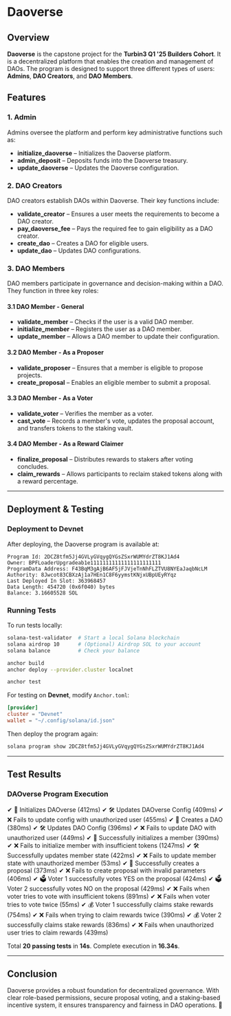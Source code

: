 # Daoverse

## Overview

**Daoverse** is the capstone project for the **Turbin3 Q1 '25 Builders Cohort**. It is a decentralized platform that enables the creation and management of DAOs. The program is designed to support three different types of users: **Admins**, **DAO Creators**, and **DAO Members**.

## Features

### 1. Admin

Admins oversee the platform and perform key administrative functions such as:

- **initialize\_daoverse** – Initializes the Daoverse platform.
- **admin\_deposit** – Deposits funds into the Daoverse treasury.
- **update\_daoverse** – Updates the Daoverse configuration.

### 2. DAO Creators

DAO creators establish DAOs within Daoverse. Their key functions include:

- **validate\_creator** – Ensures a user meets the requirements to become a DAO creator.
- **pay\_daoverse\_fee** – Pays the required fee to gain eligibility as a DAO creator.
- **create\_dao** – Creates a DAO for eligible users.
- **update\_dao** – Updates DAO configurations.

### 3. DAO Members

DAO members participate in governance and decision-making within a DAO. They function in three key roles:

#### 3.1 DAO Member - General

- **validate\_member** – Checks if the user is a valid DAO member.
- **initialize\_member** – Registers the user as a DAO member.
- **update\_member** – Allows a DAO member to update their configuration.

#### 3.2 DAO Member - As a Proposer

- **validate\_proposer** – Ensures that a member is eligible to propose projects.
- **create\_proposal** – Enables an eligible member to submit a proposal.

#### 3.3 DAO Member - As a Voter

- **validate\_voter** – Verifies the member as a voter.
- **cast\_vote** – Records a member's vote, updates the proposal account, and transfers tokens to the staking vault.

#### 3.4 DAO Member - As a Reward Claimer

- **finalize\_proposal** – Distributes rewards to stakers after voting concludes.
- **claim\_rewards** – Allows participants to reclaim staked tokens along with a reward percentage.

---

## Deployment & Testing

### Deployment to Devnet

After deploying, the Daoverse program is available at:

```
Program Id: 2DCZ8tfm5Jj4GVLyGVqygQYGsZSxrWUMYdrZT8KJ1Ad4
Owner: BPFLoaderUpgradeab1e11111111111111111111111
ProgramData Address: F43BqM3gAjB6AF5jFJVjeTnNhFLZTVU8NYEaJaqbNcLM
Authority: 8Jwcot83CBXzAj1a7HEn1C8F6yymstKNjxUBpUEyRYqz
Last Deployed In Slot: 363968457
Data Length: 454720 (0x6f040) bytes
Balance: 3.16605528 SOL
```

### Running Tests

To run tests locally:

```sh
solana-test-validator  # Start a local Solana blockchain
solana airdrop 10      # (Optional) Airdrop SOL to your account
solana balance         # Check your balance

anchor build
anchor deploy --provider.cluster localnet

anchor test
```

For testing on **Devnet**, modify `Anchor.toml`:

```toml
[provider]
cluster = "Devnet"
wallet = "~/.config/solana/id.json"
```

Then deploy the program again:

```sh
solana program show 2DCZ8tfm5Jj4GVLyGVqygQYGsZSxrWUMYdrZT8KJ1Ad4
```

---

## Test Results

### DAOverse Program Execution

✔ 🚀 Initializes DAOverse (412ms)
✔ 🛠 Updates DAOverse Config (409ms)
✔ ❌ Fails to update config with unauthorized user (455ms)
✔ 🚀 Creates a DAO (380ms)
✔ 🛠 Updates DAO Config (396ms)
✔ ❌ Fails to update DAO with unauthorized user (449ms)
✔ 🚀 Successfully initializes a member (390ms)
✔ ❌ Fails to initialize member with insufficient tokens (1247ms)
✔ 🛠 Successfully updates member state (422ms)
✔ ❌ Fails to update member state with unauthorized member (53ms)
✔ 🚀 Successfully creates a proposal (373ms)
✔ ❌ Fails to create proposal with invalid parameters (406ms)
✔ 🗳️ Voter 1 successfully votes YES on the proposal (424ms)
✔ 🗳️ Voter 2 successfully votes NO on the proposal (429ms)
✔ ❌ Fails when voter tries to vote with insufficient tokens (891ms)
✔ ❌ Fails when voter tries to vote twice (55ms)
✔ 💰 Voter 1 successfully claims stake rewards (754ms)
✔ ❌ Fails when trying to claim rewards twice (390ms)
✔ 💰 Voter 2 successfully claims stake rewards (836ms)
✔ ❌ Fails when unauthorized user tries to claim rewards (439ms)

Total **20 passing tests** in **14s**. Complete execution in **16.34s**.

---

## Conclusion

Daoverse provides a robust foundation for decentralized governance. With clear role-based permissions, secure proposal voting, and a staking-based incentive system, it ensures transparency and fairness in DAO operations. 🚀


